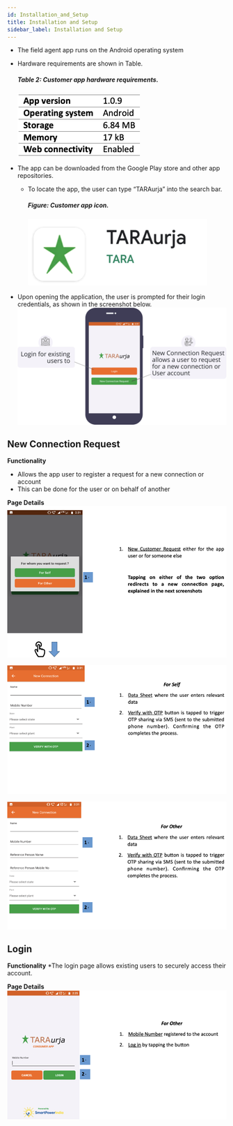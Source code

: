 ```yaml
---
id: Installation_and_Setup
title: Installation and Setup
sidebar_label: Installation and Setup
---
```


* The field agent app runs on the Android operating system
* Hardware requirements are shown in Table.
	##### Table 2: Customer app hardware requirements.
	![Field agent app installation requirements](./assets/4.1_HardwareReq.png)

* The app can be downloaded from the Google Play store and other app repositories.
	* To locate the app, the user can type “TARAurja” into the search bar.
		##### Figure: Customer app icon.
		![Field agent app icon](./assets/4.2_Icon.png)
* Upon opening the application, the user is prompted for their login credentials, as shown in the screenshot below.
	![Set Up Prompt](./assets/4.3_SetupPrompt.svg)


## New Connection Request
**Functionality**
* Allows the app user to register a request for a new connection or account
* This can be done for the user or on behalf of another


**Page Details**
![Connection Request](./assets/4.4_NewCustRequest.png)

![New Connection](./assets/4.5_NewConnectionSelf.png)

![New Connection](./assets/4.6_NewConnectOthers.png)


## Login
**Functionality**
*The login page allows existing users to securely access their account.


**Page Details**
![Login Others](./assets/4.7_LoginOthers.png)

